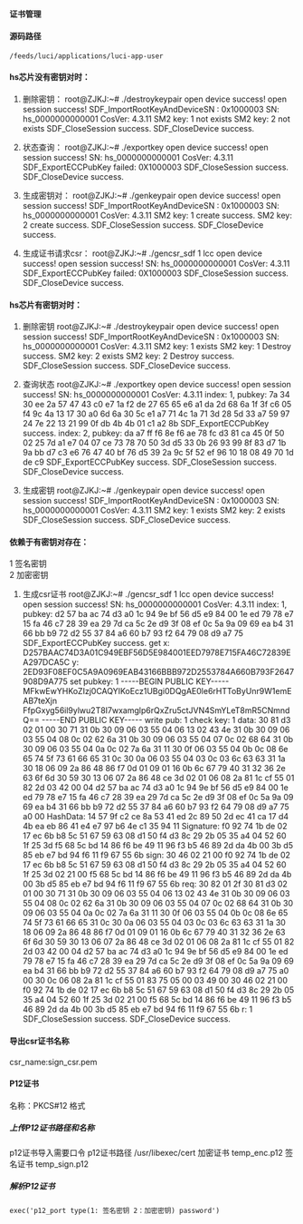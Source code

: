 #### 证书管理

#### 源码路径

    /feeds/luci/applications/luci-app-user

#### hs芯片没有密钥对时：

1. 删除密钥：
root@ZJKJ:~# ./destroykeypair 
open device success!
open session success!
SDF_ImportRootKeyAndDeviceSN : 0x1000003
SN: hs_0000000000001
CosVer: 4.3.11
SM2 key: 1 not exists
SM2 key: 2 not exists
SDF_CloseSession success.
SDF_CloseDevice success.

2. 状态查询：
root@ZJKJ:~# ./exportkey 
open device success!
open session success!
SN: hs_0000000000001
CosVer: 4.3.11
SDF_ExportECCPubKey failed: 0X1000003
SDF_CloseSession success.
SDF_CloseDevice success.

3. 生成密钥对：
root@ZJKJ:~# ./genkeypair 
open device success!
open session success!
SDF_ImportRootKeyAndDeviceSN : 0x1000003
SN: hs_0000000000001
CosVer: 4.3.11
SM2 key: 1 create success.
SM2 key: 2 create success.
SDF_CloseSession success.
SDF_CloseDevice success.

4. 生成证书请求csr：
root@ZJKJ:~# ./gencsr_sdf 1 lcc
open device success!
open session success!
SN: hs_0000000000001
CosVer: 4.3.11
SDF_ExportECCPubKey failed: 0X1000003
SDF_CloseSession success.
SDF_CloseDevice success.


#### hs芯片有密钥对时：

1. 删除密钥
root@ZJKJ:~# ./destroykeypair 
open device success!
open session success!
SDF_ImportRootKeyAndDeviceSN : 0x1000003
SN: hs_0000000000001
CosVer: 4.3.11
SM2 key: 1 exists
SM2 key: 1 Destroy success.
SM2 key: 2 exists
SM2 key: 2 Destroy success.
SDF_CloseSession success.
SDF_CloseDevice success.

2. 查询状态
root@ZJKJ:~# ./exportkey 
open device success!
open session success!
SN: hs_0000000000001
CosVer: 4.3.11
index: 1, pubkey:
7a 34 30 ee 2a 57 47 43 c0 e7 1a f2 de 27 65 65 
e6 a1 da 2d 68 6a 1f 3f c6 05 f4 9c 4a 13 17 30 
a0 6d 6a 30 5c e1 a7 71 4c 1a 71 3d 28 5d 33 a7 
59 97 24 7e 22 13 21 99 0f db 4b 4b 01 c1 a2 8b 
SDF_ExportECCPubKey success.
index: 2, pubkey:
da a7 ff f6 8e f6 ae 78 fc d3 81 ca 45 0f 50 02 
25 7d a1 e7 04 07 ce 73 78 70 50 3d d5 33 0b 26 
93 99 8f 83 d7 1b 9a bb d7 c3 e6 76 47 40 bf 76 
d5 39 2a 9c 5f 52 ef 96 10 18 08 49 70 1d de c9 
SDF_ExportECCPubKey success.
SDF_CloseSession success.
SDF_CloseDevice success.

3. 生成密钥
root@ZJKJ:~# ./genkeypair 
open device success!
open session success!
SDF_ImportRootKeyAndDeviceSN : 0x1000003
SN: hs_0000000000001
CosVer: 4.3.11
SM2 key: 1 exists
SM2 key: 2 exists
SDF_CloseSession success.
SDF_CloseDevice success.

#### 依赖于有密钥对存在：

1 签名密钥    
2 加密密钥

1. 生成csr证书
root@ZJKJ:~# ./gencsr_sdf 1 lcc
open device success!
open session success!
SN: hs_0000000000001
CosVer: 4.3.11
index: 1, pubkey:
d2 57 ba ac 74 d3 a0 1c 94 9e bf 56 d5 e9 84 00 
1e ed 79 78 e7 15 fa 46 c7 28 39 ea 29 7d ca 5c 
2e d9 3f 08 ef 0c 5a 9a 09 69 ea b4 31 66 bb b9 
72 d2 55 37 84 a6 60 b7 93 f2 64 79 08 d9 a7 75 
SDF_ExportECCPubKey success.
get x: 
D257BAAC74D3A01C949EBF56D5E984001EED7978E715FA46C72839EA297DCA5C
y: 
2ED93F08EF0C5A9A0969EAB43166BBB972D2553784A660B793F2647908D9A775
set pubkey: 1
-----BEGIN PUBLIC KEY-----
MFkwEwYHKoZIzj0CAQYIKoEcz1UBgi0DQgAE0le6rHTToByUnr9W1emEAB7teXjn
FfpGxyg56il9ylwu2T8I7wxamglp6rQxZru5ctJVN4SmYLeT8mR5CNmndQ==
-----END PUBLIC KEY-----
write pub: 1
check key: 1
data:
30 81 d3 02 01 00 30 71 31 0b 30 09 06 03 55 04 
06 13 02 43 4e 31 0b 30 09 06 03 55 04 08 0c 02 
62 6a 31 0b 30 09 06 03 55 04 07 0c 02 68 64 31 
0b 30 09 06 03 55 04 0a 0c 02 7a 6a 31 11 30 0f 
06 03 55 04 0b 0c 08 6e 65 74 5f 73 61 66 65 31 
0c 30 0a 06 03 55 04 03 0c 03 6c 63 63 31 1a 30 
18 06 09 2a 86 48 86 f7 0d 01 09 01 16 0b 6c 67 
79 40 31 32 36 2e 63 6f 6d 30 59 30 13 06 07 2a 
86 48 ce 3d 02 01 06 08 2a 81 1c cf 55 01 82 2d 
03 42 00 04 d2 57 ba ac 74 d3 a0 1c 94 9e bf 56 
d5 e9 84 00 1e ed 79 78 e7 15 fa 46 c7 28 39 ea 
29 7d ca 5c 2e d9 3f 08 ef 0c 5a 9a 09 69 ea b4 
31 66 bb b9 72 d2 55 37 84 a6 60 b7 93 f2 64 79 
08 d9 a7 75 a0 00 
HashData:
14 57 9f c2 ce 8a 53 41 ed 2c 89 50 2d ec 41 ca 
17 d4 4b ea eb 86 41 e4 e7 97 b6 4e c1 35 94 11 
Signature:
f0 92 74 1b de 02 17 ec 6b b8 5c 51 67 59 63 08 
d1 50 f4 d3 8c 29 2b 05 35 a4 04 52 60 1f 25 3d 
f5 68 5c bd 14 86 f6 be 49 11 96 f3 b5 46 89 2d 
da 4b 00 3b d5 85 eb e7 bd 94 f6 11 f9 67 55 6b 
sign:
30 46 02 21 00 f0 92 74 1b de 02 17 ec 6b b8 5c 
51 67 59 63 08 d1 50 f4 d3 8c 29 2b 05 35 a4 04 
52 60 1f 25 3d 02 21 00 f5 68 5c bd 14 86 f6 be 
49 11 96 f3 b5 46 89 2d da 4b 00 3b d5 85 eb e7 
bd 94 f6 11 f9 67 55 6b 
req:
30 82 01 2f 30 81 d3 02 01 00 30 71 31 0b 30 09 
06 03 55 04 06 13 02 43 4e 31 0b 30 09 06 03 55 
04 08 0c 02 62 6a 31 0b 30 09 06 03 55 04 07 0c 
02 68 64 31 0b 30 09 06 03 55 04 0a 0c 02 7a 6a 
31 11 30 0f 06 03 55 04 0b 0c 08 6e 65 74 5f 73 
61 66 65 31 0c 30 0a 06 03 55 04 03 0c 03 6c 63 
63 31 1a 30 18 06 09 2a 86 48 86 f7 0d 01 09 01 
16 0b 6c 67 79 40 31 32 36 2e 63 6f 6d 30 59 30 
13 06 07 2a 86 48 ce 3d 02 01 06 08 2a 81 1c cf 
55 01 82 2d 03 42 00 04 d2 57 ba ac 74 d3 a0 1c 
94 9e bf 56 d5 e9 84 00 1e ed 79 78 e7 15 fa 46 
c7 28 39 ea 29 7d ca 5c 2e d9 3f 08 ef 0c 5a 9a 
09 69 ea b4 31 66 bb b9 72 d2 55 37 84 a6 60 b7 
93 f2 64 79 08 d9 a7 75 a0 00 30 0c 06 08 2a 81 
1c cf 55 01 83 75 05 00 03 49 00 30 46 02 21 00 
f0 92 74 1b de 02 17 ec 6b b8 5c 51 67 59 63 08 
d1 50 f4 d3 8c 29 2b 05 35 a4 04 52 60 1f 25 3d 
02 21 00 f5 68 5c bd 14 86 f6 be 49 11 96 f3 b5 
46 89 2d da 4b 00 3b d5 85 eb e7 bd 94 f6 11 f9 
67 55 6b 
r: 1
SDF_CloseSession success.
SDF_CloseDevice success.

#### 导出csr证书名称
csr_name:sign_csr.pem

#### P12证书
名称：PKCS#12  格式
##### 上传P12证书路径和名称
p12证书导入需要口令
p12证书路径  /usr/libexec/cert
加密证书 temp_enc.p12
签名证书 temp_sign.p12
##### 解析P12证书

    exec('p12_port type(1: 签名密钥 2：加密密钥) password')

